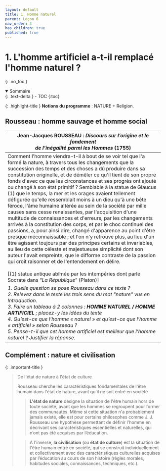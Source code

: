 ```yaml
---
layout: default
title: 1. Homme naturel
parent: Leçon 6
nav_order: 3
has_children: true
published: true
---
```

# 1. L'homme artificiel a-t-il remplacé l'homme naturel ?
{: .no_toc }

<details open markdown="block">
  <summary>
    Sommaire
  </summary>
  {: .text-delta }
- TOC
{:toc}
</details>

{: .highlight-title }
**Notions du programme** : NATURE + Religion.

## Rousseau : homme sauvage et homme social

| Jean-Jacques ROUSSEAU : *Discours  sur l’origine et le fondement <br> de l’inégalité parmi les Hommes* (1755) |
| ------------------------------------------------------------ |
| Comment l'homme viendra-t-il à bout  de se voir tel que l'a formé la nature, à travers tous les changements que la  succession des temps et des choses a dû produire dans sa constitution  originelle, et de démêler ce qu'il tient de son propre fonds d'avec ce que  les circonstances et ses progrès ont ajouté ou changé à son état  primitif ? Semblable à la statue de Glaucus (1) que le temps, la mer et les  orages avaient tellement défigurée qu'elle ressemblait moins à un dieu qu'à  une bête féroce, l'âme humaine altérée au sein de la société par mille causes  sans cesse renaissantes, par l'acquisition d'une multitude de connaissances  et d'erreurs, par les changements arrivés à la constitution des corps, et par  le choc continuel des passions, a, pour ainsi dire, changé d'apparence au  point d'être presque méconnaissable ; et l'on n'y retrouve plus, au lieu  d'un être agissant toujours par des principes certains et invariables, au  lieu de cette céleste et majestueuse simplicité dont son auteur l'avait  empreinte, que le difforme contraste de la passion qui croit raisonner et de  l'entendement en délire.   <br /><br />[(1) statue antique abîmée par les  intempéries dont parle Socrate dans “*La République*” (Platon)] |
| *1. Quelle question se pose Rousseau dans ce texte ?  <br> 2. Relevez dans le texte les trois sens du mot "nature" vus en Introduction. <br /> 3. Faire un tableau à 2 colonnes : **HOMME** **NATUREL / HOMME ARTIFICIEL** ;  placez-y les idées du texte  <br />4. Qu’est-ce que l’homme « naturel » et qu’est-ce que l’homme « artificiel » selon Rousseau ?  <br />5. Pense-t-il que cet homme artificiel est meilleur que l’homme  naturel ? Justifier la réponse.* |

## Complément : nature et civilisation

{: .important-title }
> De l'état de nature à l'état de culture
>
> Rousseau cherche les caractéristiques fondamentales de l'être humain dans l'état de nature, avant qu'il ne soit entré en société
> 
>> **L'état de nature** désigne la situation de l'être humain hors de toute société, avant que les hommes se regroupent pour former des communautés. Même si cette situation n'a probablement jamais existé, elle est pour certains philosophes comme J. J. Rousseau une hypothèse permettant de définir l'homme en décrivant ses caractéristiques essentielles et naturelles, qui n’ont pas été acquises par l’éducation.   
>
>>A l'inverse, **la civilisation** (ou **état de culture**) est la situation de l'être humain entré en société, qui se construit individuellement et collectivement avec des caractéristiques culturelles acquises par l’éducation au cours de son histoire (règles morales, habitudes sociales, connaissances, techniques, etc.).